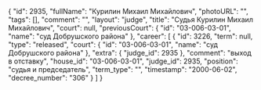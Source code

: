 {
    "id": 2935,
    "fullName": "Курилин Михаил Михайлович",
    "photoURL": "",
    "tags": [],
    "comment": "",
    "layout": "judge",
    "title": "Судья Курилин Михаил Михайлович",
    "court": null,
    "previousCourt": {
        "id": "03-006-03-01",
        "name": "суд Добрушского района"
    },
    "career": [
        {
            "id": 3226,
            "term": null,
            "type": "released",
            "court": {
                "id": "03-006-03-01",
                "name": "суд Добрушского района"
            },
            "extra": {
                "judge_id": 2935
            },
            "comment": "выход в отставку",
            "house_id": "03-006-03-01",
            "judge_id": 2935,
            "position": "судья и председатель",
            "term_type": "",
            "timestamp": "2000-06-02",
            "decree_number": "306"
        }
    ]
}